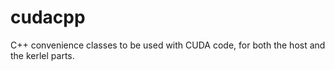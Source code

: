 # cudacpp
C++ convenience classes to be used with CUDA code, for both the host and the kerlel parts.
